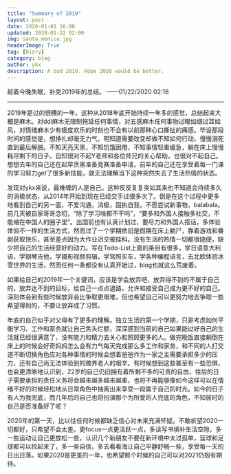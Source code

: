 ```yaml
---
title: "Summary of 2019"
layout: post
date: 2020-01-01 16:00
updated: 2020-01-22 02:00
img: santa_monica.jpg
headerImage: True
tag: [Diary]
category: blog
author: ykx
description: A bad 2019. Hope 2020 would be better.
---
```


趁着今晚失眠，补完2019年的总结。 ——01/22/2020 02:18

----

2019年是过的很糟的一年。这种从2018年底开始持续一年多的感觉，总结起来大概是麻木。对ddl麻木无限制拖延任何事情，对五感麻木任何事物过眼如烟过耳如风，对情绪麻木少有极度欢乐的时刻也不会有以前那种心口撕扯的痛感。毕设那段时间的感觉是，想挣扎却毫无力气，明知道需要改变却做不知如何行动，慢慢溺死直到最后解脱。不知天亮天黑，不知饥饿困倦，不知事情轻重缓急，躺在床上慢慢耗尽剩下的日子。自知很对不起Y老师和各位师兄的关心帮助，也很对不起自己。想想去年的自己还在起早贪黑准备竞赛准备申请，前年的自己还在享受着每一门课的学习努力get了很多新技能，就无法理解当下这种突然失去了生活热情的状态。

发现对ykx来说，最难缠的人是自己。这种反反复复突如其来也不知道会持续多久的消极状态，从2014年开始到现在已经交手过很多次了。倒是在这个过程中更多地看到自己的另一面，不爱沟通，消极，固执自我，不愿尝试新事物，balabala。前几天被自家哥哥念叨，“除了学习啥都不干吗”，“要多和外国人接触多社交，不能缩在中国人的圈子里”。出国前也有认真计划过，要尽力和外国人搭话，多体验体验不一样的生活方式，然而过了一个学期依旧是假期在床上躺尸，靠着游戏和番剧获取快乐，甚至差点因为大作业迟交被挂科。没有生活的热情一切都很随便，缺少把自己的生活经营好的动力。写在Todo-List上面的条目有很多，学日语意大利语，学钢琴吉他，学摄影视频剪辑，学驾照买车，学各种编程语言，去北欧体验冰雪世界的生活，然而任何一条都没有认真开始过，blog也就这么荒废着。

如果给自己的2019年一个关键词，应该是学会放弃吧，放弃得不到的不属于自己的，放弃达不到的目标，给自己一点点退路，允许和接受自己成为更不好的自己。深刻体会到有些时候放弃会比争取更艰难，但也希望自己可以更努力地去争取一些希望得到的，不要让放弃成了习惯。

年底的自己似乎对父母有了更多的理解。独立生活的第一个学期，只是考虑如何平衡学习、工作和家务就让自己焦头烂额，深深感到当前的自己如果能过好自己的生活就已经很满意了，没有能力和精力去关心和照顾更多的人。做完晚饭直接躺倒在床上的时候会好奇妈妈怎么会有力气每天完成那么多工作和家务，和不同的人打交道不断切换角色应对各种事情的时候会想着爸爸作为一家之主需要承担多少的压力，还有自己尚无法体验到的赡养老人的艰辛。有时候想到这些甚至有一些恐惧，也会更清晰地认识到，22岁的自己仍旧拥有着所剩不多的可贵的自由，往后的日子需要承担的责任义务将会越来越多越来越重，也将不再能够像如今这样可以在情绪不好的时候轻松地从日常角色中抽离出来享受一段属于自己的时光。如今的日子有人为我兜底，而几年后的自己也将扮演那个为所爱的人兜底的角色，不知彼时的自己是否准备好了呢？

2020年的第一天，比以往任何时候都缺乏信心对未来充满怀疑。不敢祈望2020一切都好，只希望不会太差。更focus一点更活跃一点，多读写书填补生活空隙，多一些运动让自己更放松一些，认识几个新朋友不要在新环境中太过孤单，篮球和足球都可以捡起来了，多一些自信，多去看看海让自己平静舒畅一些，享受每一天的日出日落。如果2020是更差的一年，也希望那个时候的自己可以对2021仍抱有期待。